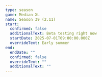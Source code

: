 ```yaml
---
type: season
game: Median XL
name: Season 39 (2.11)
start:
  confirmed: false
  additionalText: Beta testing right now
  startDate: 2025-07-01T09:00:00.000Z
  overrideText: Early summer
end:
  endDate: ""
  confirmed: false
  overrideText: ""
  additionalText: ""
---
```

